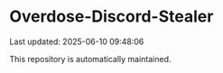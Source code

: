 # Overdose-Discord-Stealer

Last updated: 2025-06-10 09:48:06

This repository is automatically maintained.
